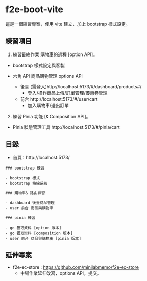 # f2e-boot-vite

這是一個練習專案，使用 vite 建立，加上 bootstrap 樣式設定。

## 練習項目

1. 練習最終作業 購物車的過程 [option API]。

- bootstrap 樣式設定與客製

- 六角 API 商品購物管理 options API
  - 後臺 (需登入)http://localhost:5173/#/dashboard/products#/
    - 登入/操作商品上傳/訂單管理/優惠卷管理
  - 前台 http://localhost:5173/#/user/cart
    - 加入購物車/送出訂單

2. 練習 Pinia 功能 [& Composition API]。

- Pinia 狀態管理工具 http://localhost:5173/#/pinia/cart

## 目錄

- 首頁：http://localhost:5173/

```
### bootstrap 練習

- bootstrap 樣式
- bootstrap 格線系統

### 購物車& 路由練習

- dashboard 後臺商品管理
- user 前台 商品與購物車

### pinia 練習

- go 獲取資料 [option 版本]
- go 獲取資料 [composition 版本]
- user 前台 商品與購物車 [pinia 版本]
```

## 延伸專案

- f2e-ec-store : https://github.com/minilabmemo/f2e-ec-store
  - 中場作業延伸改寫，options API，提交。

